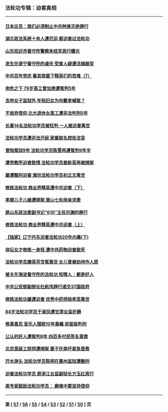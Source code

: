 ### 法轮功专辑：迫害真相
---
#### [日本议员：我们必须制止中共种族灭绝罪行](../../pages/nf4379/n13136482.md?08050430) 
#### [湖北政法系统十余人遭厄运 都迫害过法轮功](../../pages/nf4379/n13135724.md?08050430) 
#### [山东招远市看守所警察朱桂军恶行曝光](../../pages/nf4379/n13133864.md?08050430) 
#### [发生在遂宁看守所的虐杀 受害人疑遭活摘器官](../../pages/nf4379/n13133093.md?08050430) 
#### [中共百年党庆 看其铁窗下精英们的苦难（7）](../../pages/nf4379/n13129843.md?08050430) 
#### [命危之下 79岁高工曾加庚遭冤判5年](../../pages/nf4379/n13130971.md?08050430) 
#### [吉林女子监狱外 年轻妇女为何戴孝喊冤？](../../pages/nf4379/n13130358.md?08050430) 
#### [不放弃信仰 北大退休女高工遭非法判刑5年](../../pages/nf4379/n13129651.md?08050430) 
#### [长春14名法轮功学员被枉判 一人被迫害离世](../../pages/nf4379/n13128451.md?08050430) 
#### [法轮功学员遭非法开庭 家属联名控告法官](../../pages/nf4379/n13128279.md?08050430) 
#### [曾陷冤狱9年 法轮功学员陈雯再遭冤判9年半](../../pages/nf4379/n13125244.md?08050430) 
#### [遭劳教所迫害致残 法轮功学员姜新英再被绑架](../../pages/nf4379/n13125160.md?08050430) 
#### [屡遭酷刑迫害 潍坊法轮功学员初立文离世](../../pages/nf4379/n13124744.md?08050430) 
#### [修炼法轮功 商业界精英遭中共迫害（下）](../../pages/nf4379/n13124311.md?08050430) 
#### [孝顺儿子儿媳遭绑架 唐山七旬母亲求救](../../pages/nf4379/n13122530.md?08050430) 
#### [原山东政法委副书记“610”主任刘渊的罪行](../../pages/nf4379/n13122335.md?08050430) 
#### [修炼法轮功 商业界精英遭中共迫害（上）](../../pages/nf4379/n13121470.md?08050430) 
#### [【独家】辽宁丹东迫害法轮功20年内幕(下)](../../pages/nf4379/n13089343.md?08050430) 
#### [体坛女才修炼一身轻 遭中共药物迫害致死](../../pages/nf4379/n13116757.md?08050430) 
#### [法轮功学员滕英芬含冤离世 女儿曾被劫持作人质](../../pages/nf4379/n13114247.md?08050430) 
#### [被关在海淀看守所的法轮功 知情人：都是好人](../../pages/nf4379/n13114603.md?08050430) 
#### [中共公安部副部长杜航伟罪行递交37国政府](../../pages/nf4379/n13114594.md?08050430) 
#### [修炼法轮功屡遭迫害 优秀中药师徐孝英离世](../../pages/nf4379/n13113852.md?08050430) 
#### [84岁法轮功学员于淑凤遭甘肃女监折磨](../../pages/nf4379/n13112426.md?08050430) 
#### [修真善忍 音乐人摆脱10年毒瘾 却面临判刑](../../pages/nf4379/n13110899.md?08050430) 
#### [公认的好人遭冤判8年 四百多村民签名营救](../../pages/nf4379/n13110666.md?08050430) 
#### [北京高级工程师遭绑架 妻子在美吁紧急营救](../../pages/nf4379/n13110809.md?08050430) 
#### [开水淋头 法轮功学员陈明在嘉州监狱遭酷刑](../../pages/nf4379/n13110233.md?08050430) 
#### [迫害法轮功学员 原浙江女监副狱长方玉红恶行](../../pages/nf4379/n13104344.md?08050430) 
#### [美专家鼓励法轮功学员： 磨难中要坚持信仰](../../pages/nf4379/n13108359.md?08050430) 

---
#### 第 [ [57](./57.md?08050430) / [56](./56.md?08050430) / [55](./55.md?08050430) / [54](./54.md?08050430) / [53](./53.md?08050430) / [52](./52.md?08050430) / [51](./51.md?08050430) / [50](./50.md?08050430) ] 页
